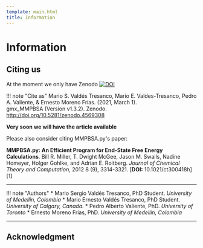 ```yaml
---
template: main.html
title: Information
---
```


# Information

## Citing us

At the moment we only have Zenodo [![DOI](https://zenodo.org/badge/295050575.svg)](https://zenodo.org/badge/latestdoi/295050575)

!!! note "Cite as"
    Mario S. Valdés Tresanco, Mario E. Valdes-Tresanco, Pedro A. Valiente, & Ernesto Moreno Frías. (2021, March 1).  
    gmx_MMPBSA (Version v1.3.2). Zenodo. http://doi.org/10.5281/zenodo.4569308

**Very soon we will have the article available**

Please also consider citing MMPBSA.py's paper:

**MMPBSA.py: An Efficient Program for End-State Free Energy Calculations**. Bill R. Miller, T. Dwight McGee, Jason M.
Swails, Nadine Homeyer, Holger Gohlke, and Adrian E. Roitberg. _Journal of Chemical Theory and Computation_, 2012 8 
(9), 3314-3321. [**DOI:** 10.1021/ct300418h][1]

---------------------------------------

!!! note "Authors"
    * Mario Sergio Valdés Tresanco, PhD Student. _University of Medellin, Colombia_
    * Mario Ernesto Valdés Tresanco, PhD Student. _University of Calgary, Canada._
    * Pedro Alberto Valiente, PhD. _University of Toronto_
    * Ernesto Moreno Frías, PhD. _University of Medellin, Colombia_

---------------------------------------

## Acknowledgment

